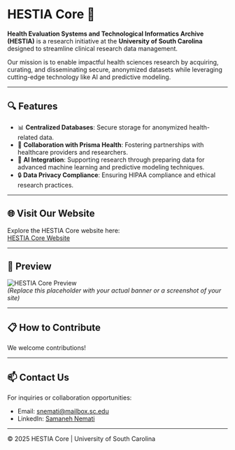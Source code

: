 # HESTIA Core 🌟

**Health Evaluation Systems and Technological Informatics Archive (HESTIA)** is a research initiative at the **University of South Carolina** designed to streamline clinical research data management.  

Our mission is to enable impactful health sciences research by acquiring, curating, and disseminating secure, anonymized datasets while leveraging cutting-edge technology like AI and predictive modeling.

---

## 🔍 **Features**
- 📊 **Centralized Databases**: Secure storage for anonymized health-related data.
- 🤝 **Collaboration with Prisma Health**: Fostering partnerships with healthcare providers and researchers.
- 🧠 **AI Integration**: Supporting research through preparing data for advanced machine learning and predictive modeling techniques.
- 🔒 **Data Privacy Compliance**: Ensuring HIPAA compliance and ethical research practices.

---

## 🌐 **Visit Our Website**
Explore the HESTIA Core website here:  
[HESTIA Core Website](https://samanemati89.github.io/HESTIA-Core/)

---

## 📸 **Preview**
![HESTIA Core Preview](https://via.placeholder.com/1200x300)  
*(Replace this placeholder with your actual banner or a screenshot of your site)*

---

## 📋 **How to Contribute**
We welcome contributions!  
<!-- 
- 💡 Submit ideas or feature requests via the **Issues** tab.
- 🛠️ Fork this repository and create a Pull Request with your improvements.
-->
---

## 📫 **Contact Us**
For inquiries or collaboration opportunities:  
- Email: [snemati@mailbox.sc.edu](mailto:snemati@mailbox.sc.edu)  
- LinkedIn: [Samaneh Nemati](https://www.linkedin.com/in/samaneh-nemati/)  


---

© 2025 HESTIA Core | University of South Carolina
